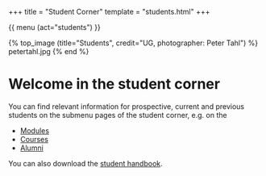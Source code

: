 +++
title = "Student Corner"
template = "students.html"
+++

{{ menu (act="students") }} 

{% top_image (title="Students", credit="UG, photographer: Peter Tahl") %}
	petertahl.jpg
{% end %}


<div class="container">

# Welcome in the student corner

You can find relevant information for prospective, current and previous students on the submenu pages of the student corner, e.g. on the

- [Modules](/modules)
- [Courses](/courses)
- [Alumni](/alumni)

You can also download the [student handbook](files/handbook2020.pdf).


</div>